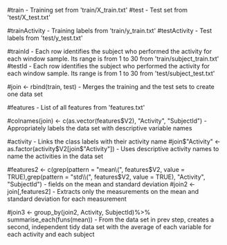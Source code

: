 #train - Training set from 'train/X_train.txt'
#test - Test set from 'test/X_test.txt'

#trainActivity - Training labels from 'train/y_train.txt'
#testActivity - Test labels from 'test/y_test.txt'

#trainId - Each row identifies the subject who performed the activity for each window sample. Its range is from 1 to 30 from 'train/subject_train.txt'
#testId - Each row identifies the subject who performed the activity for each window sample. Its range is from 1 to 30 from 'test/subject_test.txt'

#join <- rbind(train, test) - Merges the training and the test sets to create one data set

#features - List of all features from 'features.txt'

#colnames(join) <- c(as.vector(features$V2), "Activity", "SubjectId") - Appropriately labels the data set with descriptive variable names

#activity - Links the class labels with their activity name
#join$"Activity" <- as.factor(activity$V2[join$"Activity"]) - Uses descriptive activity names to name the activities in the data set

#features2 <- c(grep(pattern = "mean\\(", features$V2, value = TRUE),grep(pattern = "std\\(", features$V2, value = TRUE), "Activity", "SubjectId") - fields on the mean and standard deviation
#join2 <- join[,features2] - Extracts only the measurements on the mean and standard deviation for each measurement

#join3 <- group_by(join2, Activity, SubjectId)%>% summarise_each(funs(mean)) - From the data set in prev step, creates a second, independent tidy data set with the average of each variable for each activity and each subject


